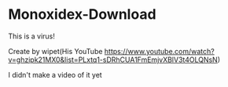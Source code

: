 # Monoxidex-Download

This is a virus!

Create by wipet(His YouTube https://www.youtube.com/watch?v=ghzipk21MX0&list=PLxtq1-sDRhCUA1FmEmjvXBlV3t4OLQNsN)

I didn't make a video of it yet
